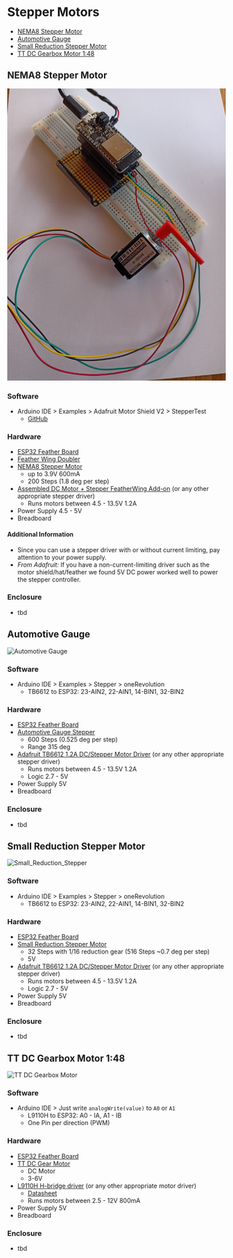 # Stepper Motors

- [NEMA8 Stepper Motor](#nema8-stepper-motor)
- [Automotive Gauge](#automotive-gauge)
- [Small Reduction Stepper Motor](#small-reduction-stepper-motor)
- [TT DC Gearbox Motor 1:48](#tt-dc-gearbox-motor-148) 

## NEMA8 Stepper Motor
![Stepper](./Stepper/nema8.jpg)

### Software
- Arduino IDE > Examples > Adafruit Motor Shield V2 > StepperTest 
  - [GitHub](https://github.com/adafruit/Adafruit_Motor_Shield_V2_Library/blob/master/examples/StepperTest/StepperTest.ino)

### Hardware
- [ESP32 Feather Board](https://www.adafruit.com/product/3591)
- [Feather Wing Doubler](https://www.adafruit.com/product/2890)
- [NEMA8 Stepper Motor](https://www.adafruit.com/product/4411) 
  - up to 3.9V 600mA
  - 200 Steps (1.8 deg per step)
- [Assembled DC Motor + Stepper FeatherWing Add-on](https://www.adafruit.com/product/3243) (or any other appropriate stepper driver)
  - Runs motors between 4.5 - 13.5V 1.2A
- Power Supply 4.5 - 5V
- Breadboard
#### Additional Information
- Since you can use a stepper driver with or without current limiting, pay attention to your power supply.
- _From Adafruit:_ If you have a non-current-limiting driver such as the motor shield/hat/feather we found 5V DC power worked well to power the stepper controller.

### Enclosure 
- tbd
 
## Automotive Gauge
![Automotive Gauge](./Stepper/automotive_gauge_stepper.gif)

### Software
- Arduino IDE > Examples > Stepper > oneRevolution 
  - TB6612 to ESP32: 23-AIN2, 22-AIN1, 14-BIN1, 32-BIN2

### Hardware
- [ESP32 Feather Board](https://www.adafruit.com/product/3591)
- [Automotive Gauge Stepper](https://www.adafruit.com/product/2424)
  - 600 Steps (0.525 deg per step)
  - Range 315 deg
- [Adafruit TB6612 1.2A DC/Stepper Motor Driver](https://www.adafruit.com/product/2448) (or any other appropriate stepper driver)
  - Runs motors between 4.5 - 13.5V 1.2A
  - Logic 2.7 - 5V
- Power Supply 5V
- Breadboard
 
### Enclosure
- tbd

## Small Reduction Stepper Motor
![Small_Reduction_Stepper](./Stepper/small_reduction_stepper.gif)

### Software
- Arduino IDE > Examples > Stepper > oneRevolution
  - TB6612 to ESP32: 23-AIN2, 22-AIN1, 14-BIN1, 32-BIN2

### Hardware
- [ESP32 Feather Board](https://www.adafruit.com/product/3591)
- [Small Reduction Stepper Motor ](https://www.adafruit.com/product/858)
  - 32 Steps with 1/16 reduction gear (516 Steps ~0.7 deg per step)
  - 5V
- [Adafruit TB6612 1.2A DC/Stepper Motor Driver](https://www.adafruit.com/product/2448) (or any other appropriate stepper driver)
  - Runs motors between 4.5 - 13.5V 1.2A
  - Logic 2.7 - 5V
- Power Supply 5V
- Breadboard

### Enclosure
- tbd

## TT DC Gearbox Motor 1:48
![TT DC Gearbox Motor](./Stepper/dc_motor.gif)

### Software
- Arduino IDE > Just write `analogWrite(value)` to `A0` or `A1`
  - L9110H to ESP32: A0 - IA, A1 - IB
  - One Pin per direction (PWM)

### Hardware
- [ESP32 Feather Board](https://www.adafruit.com/product/3591)
- [TT DC Gear Motor](https://www.adafruit.com/product/3777)
  - DC Motor 
  - 3-6V
- [L9110H H-bridge driver](https://www.adafruit.com/product/4489) (or any other appropriate motor driver)
  - [Datasheet](https://cdn-shop.adafruit.com/product-files/4489/4489_datasheet-l9110.pdf)
  - Runs motors between 2.5 - 12V 800mA
- Power Supply 5V
- Breadboard

### Enclosure
- tbd
